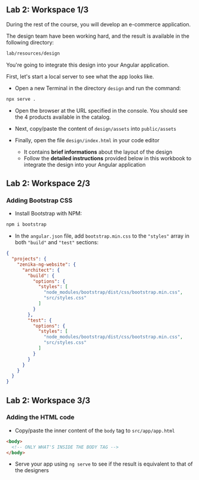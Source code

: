 ## Lab 2: Workspace 1/3

During the rest of the course, you will develop an e-commerce application.

The design team have been working hard, and the result is available in the following directory:

```txt
lab/resources/design
```

You're going to integrate this design into your Angular application.

First, let's start a local server to see what the app looks like.

- Open a new Terminal in the directory `design` and run the command:

```bash
npx serve .
```

- Open the browser at the URL specified in the console. You should see the 4 products available in the catalog.

- Next, copy/paste the content of `design/assets` into `public/assets`

- Finally, open the file `design/index.html` in your code editor
  - It contains **brief informations** about the layout of the design
  - Follow the **detailed instructions** provided below in this workbook to integrate the design into your Angular application

<!-- separator-vertical -->

## Lab 2: Workspace 2/3
### Adding Bootstrap CSS

- Install Bootstrap with NPM:

```bash
npm i bootstrap
```

- In the `angular.json` file, add `bootstrap.min.css` to the `"styles"` array in both `"build"` and `"test"` sections:

```json
{
  "projects": {
    "zenika-ng-website": {
      "architect": {
        "build": {
          "options": {
            "styles": [
              "node_modules/bootstrap/dist/css/bootstrap.min.css",
              "src/styles.css"
            ]
          }
        },
        "test": {
          "options": {
            "styles": [
              "node_modules/bootstrap/dist/css/bootstrap.min.css",
              "src/styles.css"
            ]
          }
        }
      }
    }
  }
}
```

<!-- separator-vertical -->

## Lab 2: Workspace 3/3
### Adding the HTML code

- Copy/paste the inner content of the `body` tag to `src/app/app.html`

```html
<body>
  <!-- ONLY WHAT'S INSIDE THE BODY TAG -->
</body>
```

- Serve your app using `ng serve` to see if the result is equivalent to that of the designers
